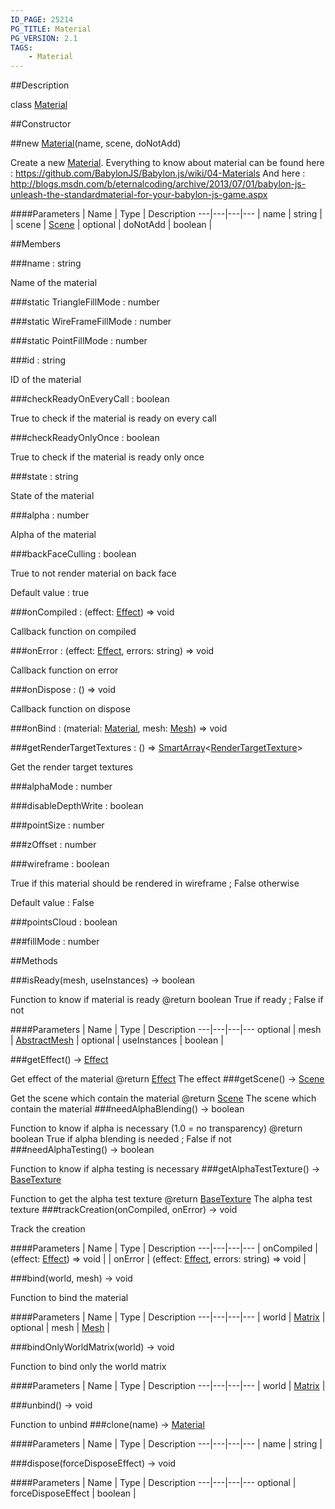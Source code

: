 ```yaml
---
ID_PAGE: 25214
PG_TITLE: Material
PG_VERSION: 2.1
TAGS:
    - Material
---
```

##Description

class [Material](/classes/2.2/Material)



##Constructor

##new [Material](/classes/2.2/Material)(name, scene, doNotAdd)

Create a new [Material](/classes/2.2/Material).
Everything to know about material can be found here : https://github.com/BabylonJS/Babylon.js/wiki/04-Materials
And here : http://blogs.msdn.com/b/eternalcoding/archive/2013/07/01/babylon-js-unleash-the-standardmaterial-for-your-babylon-js-game.aspx

####Parameters
 | Name | Type | Description
---|---|---|---
 | name | string | 
 | scene | [Scene](/classes/2.2/Scene) | 
optional | doNotAdd | boolean | 

##Members

###name : string

Name of the material

###static TriangleFillMode : number



###static WireFrameFillMode : number



###static PointFillMode : number



###id : string

ID of the material

###checkReadyOnEveryCall : boolean

True to check if the material is ready on every call

###checkReadyOnlyOnce : boolean

True to check if the material is ready only once

###state : string

State of the material

###alpha : number

Alpha of the material

###backFaceCulling : boolean

True to not render material on back face

Default value : true

###onCompiled : (effect: [Effect](/classes/2.2/Effect)) =&gt; void

Callback function on compiled

###onError : (effect: [Effect](/classes/2.2/Effect), errors: string) =&gt; void

Callback function on error

###onDispose : () =&gt; void

Callback function on dispose

###onBind : (material: [Material](/classes/2.2/Material), mesh: [Mesh](/classes/2.2/Mesh)) =&gt; void



###getRenderTargetTextures : () =&gt; [SmartArray](/classes/2.2/SmartArray)&lt;[RenderTargetTexture](/classes/2.2/RenderTargetTexture)&gt;

Get the render target textures

###alphaMode : number



###disableDepthWrite : boolean



###pointSize : number



###zOffset : number



###wireframe : boolean

True if this material should be rendered in wireframe ; False otherwise

Default value : False

###pointsCloud : boolean



###fillMode : number



##Methods

###isReady(mesh, useInstances) &rarr; boolean

Function to know if material is ready
@return boolean True if ready ; False if not

####Parameters
 | Name | Type | Description
---|---|---|---
optional | mesh | [AbstractMesh](/classes/2.2/AbstractMesh) | 
optional | useInstances | boolean | 

###getEffect() &rarr; [Effect](/classes/2.2/Effect)

Get effect of the material
@return [Effect](/classes/2.2/Effect) The effect
###getScene() &rarr; [Scene](/classes/2.2/Scene)

Get the scene which contain the material
@return [Scene](/classes/2.2/Scene) The scene which contain the material
###needAlphaBlending() &rarr; boolean

Function to know if alpha is necessary (1.0 = no transparency)
@return boolean True if alpha blending is needed ; False if not
###needAlphaTesting() &rarr; boolean

Function to know if alpha testing is necessary
###getAlphaTestTexture() &rarr; [BaseTexture](/classes/2.2/BaseTexture)

Function to get the alpha test texture
@return [BaseTexture](/classes/2.2/BaseTexture) The alpha test texture
###trackCreation(onCompiled, onError) &rarr; void

Track the creation

####Parameters
 | Name | Type | Description
---|---|---|---
 | onCompiled | (effect: [Effect](/classes/2.2/Effect)) =&gt; void | 
 | onError | (effect: [Effect](/classes/2.2/Effect), errors: string) =&gt; void | 

###bind(world, mesh) &rarr; void

Function to bind the material

####Parameters
 | Name | Type | Description
---|---|---|---
 | world | [Matrix](/classes/2.2/Matrix) | 
optional | mesh | [Mesh](/classes/2.2/Mesh) | 

###bindOnlyWorldMatrix(world) &rarr; void

Function to bind only the world matrix

####Parameters
 | Name | Type | Description
---|---|---|---
 | world | [Matrix](/classes/2.2/Matrix) | 

###unbind() &rarr; void

Function to unbind
###clone(name) &rarr; [Material](/classes/2.2/Material)



####Parameters
 | Name | Type | Description
---|---|---|---
 | name | string | 

###dispose(forceDisposeEffect) &rarr; void



####Parameters
 | Name | Type | Description
---|---|---|---
optional | forceDisposeEffect | boolean | 

